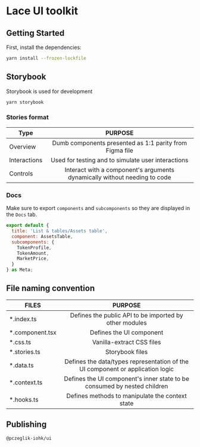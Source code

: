 # Lace UI toolkit

## Getting Started

First, install the dependencies:

```bash
yarn install --frozen-lockfile
```

## Storybook

Storybook is used for development

```bash
yarn storybook
```

### Stories format

| Type         |                                  PURPOSE                                  |
| ------------ | :-----------------------------------------------------------------------: |
| Overview     |          Dumb components presented as 1:1 parity from Figma file          |
| Interactions |            Used for testing and to simulate user interactions             |
| Controls     | Interact with a component's arguments dynamically without needing to code |

### Docs

Make sure to export `components` and `subcomponents` so they are displayed in the `Docs` tab.

```jsx
export default {
  title: 'List & tables/Assets table',
  component: AssetsTable,
  subcomponents: {
    TokenProfile,
    TokenAmount,
    MarketPrice,
  }
} as Meta;
```

## File naming convention

| FILES            |                                    PURPOSE                                     |
| ---------------- | :----------------------------------------------------------------------------: |
| \*.index.ts      |             Defines the public API to be imported by other modules             |
| \*.component.tsx |                            Defines the UI component                            |
| \*.css.ts        |                           Vanilla-extract CSS files                            |
| \*.stories.ts    |                                Storybook files                                 |
| \*.data.ts       | Defines the data/types representation of the UI component or application logic |
| \*.context.ts    |    Defines the UI component's inner state to be consumed by nested children    |
| \*.hooks.ts      |                Defines methods to manipulate the context state                 |

## Publishing

`@pczeglik-iohk/ui`
